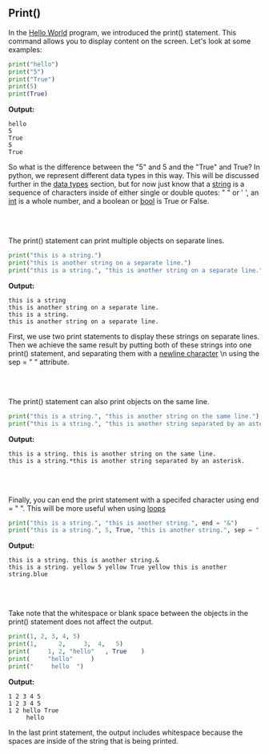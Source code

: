 ## Print()

In the [Hello World][hello-world-page] program, we introduced the print() statement. This command allows you to display content on the screen. Let's look at some examples:

```python
print("hello")
print("5")
print("True")
print(5)
print(True)
```

**Output:**

    hello
    5
    True
    5
    True

So what is the difference between the "5" and 5 and the "True" and True? In python, we represent different data types in this way. This will be discussed further in the [data types][data-types] section, but for now just know that a [string][definitions] is a sequence of characters inside of either single or double quotes: " " or ' ', an [int][definitions] is a whole number, and a boolean or [bool][definitions] is True or False.

<br>
<br>

The print() statement can print multiple objects on separate lines.

```python
print("this is a string.")
print("this is another string on a separate line.")
print("this is a string.", "this is another string on a separate line.", sep = "\n")
```

**Output:**
    
    this is a string
    this is another string on a separate line.
    this is a string.
    this is another string on a separate line.

First, we use two print statements to display these strings on separate lines. Then we achieve the same result by putting both of these strings into one print() statement, and separating them with a [newline character][newline-def] \n using the sep = " " attribute.

<br>
<br>

The print() statement can also print objects on the same line.

```python
print("this is a string.", "this is another string on the same line.")
print("this is a string.", "this is another string separated by an asterisk.", sep = "*")
```

**Output:**

    this is a string. this is another string on the same line.
    this is a string.*this is another string separated by an asterisk.

<br>
<br>

Finally, you can end the print statement with a specifed character using end = " ". This will be more useful when using [loops][loops]

```python
print("this is a string.", "this is another string.", end = "&")
print("this is a string.", 5, True, "this is another string.", sep = " yellow ", end = "blue")
```

**Output:**
    
    this is a string. this is another string.&
    this is a string. yellow 5 yellow True yellow this is another string.blue

<br>
<br>

Take note that the whitespace or blank space between the objects in the print() statement does not affect the output.

```python
print(1, 2, 3, 4, 5)
print(1,      2,     3,  4,   5)
print(     1, 2, "hello"   , True    )
print(     "hello"     )
print("     hello  ")
```

**Output:**
    
    1 2 3 4 5
    1 2 3 4 5
    1 2 hello True
         hello  

In the last print statement, the output includes whitespace because the spaces are inside of the string that is being printed.


<!-- Identifiers -->
[data-types]: https://github.com/melaniesifen/learnpython/blob/master/types.md
[hello-world-page]: https://github.com/melaniesifen/learnpython/blob/master/helloworld.md
[definitions]: https://github.com/melaniesifen/learnpython/blob/master/helloworld.md
[loops]: https://github.com/melaniesifen/learnpython/blob/master/loops.md
[newline-def]: https://github.com/melaniesifen/learnpython/blob/master/helloworld.md "\n starts a new line"
